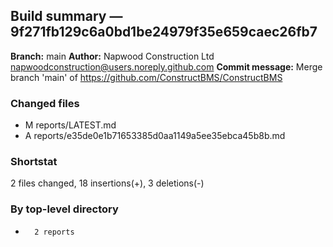 ## Build summary — 9f271fb129c6a0bd1be24979f35e659caec26fb7

**Branch:** main
**Author:** Napwood Construction Ltd <napwoodconstruction@users.noreply.github.com>
**Commit message:** Merge branch 'main' of https://github.com/ConstructBMS/ConstructBMS

### Changed files
 - M	reports/LATEST.md
 - A	reports/e35de0e1b71653385d0aa1149a5ee35ebca45b8b.md

### Shortstat
 2 files changed, 18 insertions(+), 3 deletions(-)

### By top-level directory
 -       2 reports
